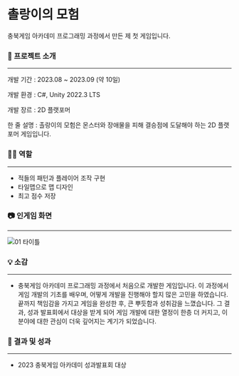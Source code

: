 # 촐랑이의 모험

충북게임 아카데미 프로그래밍 과정에서 만든 제 첫 게임입니다.



### 📝 프로젝트 소개

***
개발 기간 : 2023.08 ~ 2023.09 (약 10일)

개발 환경 : C#, Unity 2022.3 LTS

개발 장르 : 2D 플랫포머

한 줄 설명 : 촐랑이의 모험은 몬스터와 장애물을 피해 결승점에 도달해야 하는 2D 플랫포머 게임입니다.



### 🙋‍♂️ 역할

***

- 적들의 패턴과 플레이어 조작 구현
- 타일맵으로 맵 디자인
- 최고 점수 저장

### 📷 인게임 화면

***

![01 타이틀](https://github.com/user-attachments/assets/884a0ca9-d859-445b-8dca-a7bb0328bb91)

### 💡 소감

***

- 충북게임 아카데미 프로그래밍 과정에서 처음으로 개발한 게임입니다. 이 과정에서 게임 개발의 기초를 배우며, 어떻게 개발을 진행해야 할지 많은 고민을 하였습니다. 끝까지 책임감을 가지고 게임을 완성한 후, 큰 뿌듯함과 성취감을 느꼈습니다. 그 결과, 성과 발표회에서 대상을 받게 되어 게임 개발에 대한 열정이 한층 더 커지고, 이 분야에 대한 관심이 더욱 깊어지는 계기가 되었습니다.



### 🎯 결과 및 성과

***
- 2023 충북게임 아카데미 성과발표회 대상
